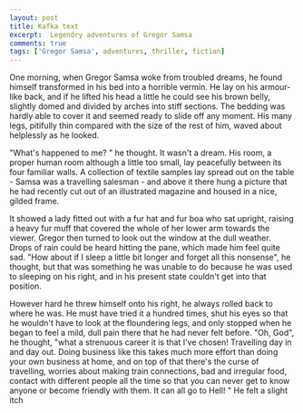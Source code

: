 ```yaml
---
layout: post
title: Kafka text
excerpt:  Legendry adventures of Gregor Samsa
comments: true
tags: ['Gregor Samsa', adventures, thriller, fiction]
---
```


One morning, when Gregor Samsa woke from troubled dreams, he found himself transformed in his bed into a horrible vermin. He lay on his armour-like back, and if he lifted his head a little he could see his brown belly, slightly domed and divided by arches into stiff sections. The bedding was hardly able to cover it and seemed ready to slide off any moment. His many legs, pitifully thin compared with the size of the rest of him, waved about helplessly as he looked.

"What's happened to me? " he thought. It wasn't a dream. His room, a proper human room although a little too small, lay peacefully between its four familiar walls. A collection of textile samples lay spread out on the table - Samsa was a travelling salesman - and above it there hung a picture that he had recently cut out of an illustrated magazine and housed in a nice, gilded frame.

It showed a lady fitted out with a fur hat and fur boa who sat upright, raising a heavy fur muff that covered the whole of her lower arm towards the viewer. Gregor then turned to look out the window at the dull weather. Drops of rain could be heard hitting the pane, which made him feel quite sad. "How about if I sleep a little bit longer and forget all this nonsense", he thought, but that was something he was unable to do because he was used to sleeping on his right, and in his present state couldn't get into that position.

However hard he threw himself onto his right, he always rolled back to where he was. He must have tried it a hundred times, shut his eyes so that he wouldn't have to look at the floundering legs, and only stopped when he began to feel a mild, dull pain there that he had never felt before. "Oh, God", he thought, "what a strenuous career it is that I've chosen! Travelling day in and day out. Doing business like this takes much more effort than doing your own business at home, and on top of that there's the curse of travelling, worries about making train connections, bad and irregular food, contact with different people all the time so that you can never get to know anyone or become friendly with them. It can all go to Hell! " He felt a slight itch
